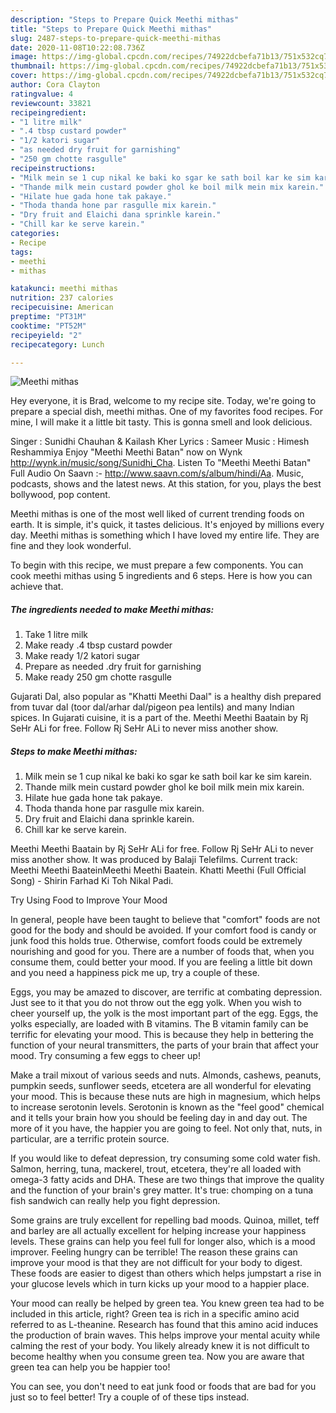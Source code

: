 ```yaml
---
description: "Steps to Prepare Quick Meethi mithas"
title: "Steps to Prepare Quick Meethi mithas"
slug: 2487-steps-to-prepare-quick-meethi-mithas
date: 2020-11-08T10:22:08.736Z
image: https://img-global.cpcdn.com/recipes/74922dcbefa71b13/751x532cq70/meethi-mithas-recipe-main-photo.jpg
thumbnail: https://img-global.cpcdn.com/recipes/74922dcbefa71b13/751x532cq70/meethi-mithas-recipe-main-photo.jpg
cover: https://img-global.cpcdn.com/recipes/74922dcbefa71b13/751x532cq70/meethi-mithas-recipe-main-photo.jpg
author: Cora Clayton
ratingvalue: 4
reviewcount: 33821
recipeingredient:
- "1 litre milk"
- ".4 tbsp custard powder"
- "1/2 katori sugar"
- "as needed dry fruit for garnishing"
- "250 gm chotte rasgulle"
recipeinstructions:
- "Milk mein se 1 cup nikal ke baki ko sgar ke sath boil kar ke sim karein."
- "Thande milk mein custard powder ghol ke boil milk mein mix karein."
- "Hilate hue gada hone tak pakaye."
- "Thoda thanda hone par rasgulle mix karein."
- "Dry fruit and Elaichi dana sprinkle karein."
- "Chill kar ke serve karein."
categories:
- Recipe
tags:
- meethi
- mithas

katakunci: meethi mithas 
nutrition: 237 calories
recipecuisine: American
preptime: "PT31M"
cooktime: "PT52M"
recipeyield: "2"
recipecategory: Lunch

---
```



![Meethi mithas](https://img-global.cpcdn.com/recipes/74922dcbefa71b13/751x532cq70/meethi-mithas-recipe-main-photo.jpg)

Hey everyone, it is Brad, welcome to my recipe site. Today, we're going to prepare a special dish, meethi mithas. One of my favorites food recipes. For mine, I will make it a little bit tasty. This is gonna smell and look delicious.

Singer : Sunidhi Chauhan &amp; Kailash Kher Lyrics : Sameer Music : Himesh Reshammiya Enjoy &#34;Meethi Meethi Batan&#34; now on Wynk http://wynk.in/music/song/Sunidhi_Cha. Listen To &#34;Meethi Meethi Batan&#34; Full Audio On Saavn :- http://www.saavn.com/s/album/hindi/Aa. Music, podcasts, shows and the latest news. At this station, for you, plays the best bollywood, pop content.

Meethi mithas is one of the most well liked of current trending foods on earth. It is simple, it's quick, it tastes delicious. It's enjoyed by millions every day. Meethi mithas is something which I have loved my entire life. They are fine and they look wonderful.


To begin with this recipe, we must prepare a few components. You can cook meethi mithas using 5 ingredients and 6 steps. Here is how you can achieve that.

<!--inarticleads1-->

##### The ingredients needed to make Meethi mithas:

1. Take 1 litre milk
1. Make ready .4 tbsp custard powder
1. Make ready 1/2 katori sugar
1. Prepare as needed .dry fruit for garnishing
1. Make ready 250 gm chotte rasgulle


Gujarati Dal, also popular as &#34;Khatti Meethi Daal&#34; is a healthy dish prepared from tuvar dal (toor dal/arhar dal/pigeon pea lentils) and many Indian spices. In Gujarati cuisine, it is a part of the. Meethi Meethi Baatain by Rj SeHr ALi for free. Follow Rj SeHr ALi to never miss another show. 

<!--inarticleads2-->

##### Steps to make Meethi mithas:

1. Milk mein se 1 cup nikal ke baki ko sgar ke sath boil kar ke sim karein.
1. Thande milk mein custard powder ghol ke boil milk mein mix karein.
1. Hilate hue gada hone tak pakaye.
1. Thoda thanda hone par rasgulle mix karein.
1. Dry fruit and Elaichi dana sprinkle karein.
1. Chill kar ke serve karein.


Meethi Meethi Baatain by Rj SeHr ALi for free. Follow Rj SeHr ALi to never miss another show. It was produced by Balaji Telefilms. Current track: Meethi Meethi BaateinMeethi Meethi Baatein. Khatti Meethi (Full Official Song) - Shirin Farhad Ki Toh Nikal Padi. 

Try Using Food to Improve Your Mood


In general, people have been taught to believe that "comfort" foods are not good for the body and should be avoided. If your comfort food is candy or junk food this holds true. Otherwise, comfort foods could be extremely nourishing and good for you. There are a number of foods that, when you consume them, could better your mood. If you are feeling a little bit down and you need a happiness pick me up, try a couple of these.

Eggs, you may be amazed to discover, are terrific at combating depression. Just see to it that you do not throw out the egg yolk. When you wish to cheer yourself up, the yolk is the most important part of the egg. Eggs, the yolks especially, are loaded with B vitamins. The B vitamin family can be terrific for elevating your mood. This is because they help in bettering the function of your neural transmitters, the parts of your brain that affect your mood. Try consuming a few eggs to cheer up!

Make a trail mixout of various seeds and nuts. Almonds, cashews, peanuts, pumpkin seeds, sunflower seeds, etcetera are all wonderful for elevating your mood. This is because these nuts are high in magnesium, which helps to increase serotonin levels. Serotonin is known as the "feel good" chemical and it tells your brain how you should be feeling day in and day out. The more of it you have, the happier you are going to feel. Not only that, nuts, in particular, are a terrific protein source.

If you would like to defeat depression, try consuming some cold water fish. Salmon, herring, tuna, mackerel, trout, etcetera, they're all loaded with omega-3 fatty acids and DHA. These are two things that improve the quality and the function of your brain's grey matter. It's true: chomping on a tuna fish sandwich can really help you fight depression. 

Some grains are truly excellent for repelling bad moods. Quinoa, millet, teff and barley are all actually excellent for helping increase your happiness levels. These grains can help you feel full for longer also, which is a mood improver. Feeling hungry can be terrible! The reason these grains can improve your mood is that they are not difficult for your body to digest. These foods are easier to digest than others which helps jumpstart a rise in your glucose levels which in turn kicks up your mood to a happier place.

Your mood can really be helped by green tea. You knew green tea had to be included in this article, right? Green tea is rich in a specific amino acid referred to as L-theanine. Research has found that this amino acid induces the production of brain waves. This helps improve your mental acuity while calming the rest of your body. You likely already knew it is not difficult to become healthy when you consume green tea. Now you are aware that green tea can help you be happier too!

You can see, you don't need to eat junk food or foods that are bad for you just so to feel better! Try  a  couple of  of  these  tips  instead.

